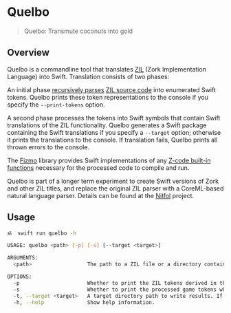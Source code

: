 # Quelbo

> Quelbo: Transmute coconuts into gold

## Overview

Quelbo is a commandline tool that translates [ZIL](https://www.ifwiki.org/ZIL) (Zork Implementation Language) into Swift. Translation consists of two phases:

An initial phase [recursively parses](https://github.com/pointfreeco/swift-parsing) [ZIL source code](https://github.com/historicalsource) into enumerated Swift tokens. Quelbo prints these token representations to the console if you specify the `--print-tokens` option.

A second phase processes the tokens into Swift symbols that contain Swift translations of the ZIL functionality. Quelbo generates a Swift package containing the Swift translations if you specify a `--target` option; otherwise it prints the translations to the console. If translation fails, Quelbo prints all thrown errors to the console.

The [Fizmo](https://github.com/samadhiBot/Fizmo) library provides Swift implementations of any [Z-code built-in functions](https://docs.google.com/document/d/11Kz3tknK05hb0Cw41HmaHHkgR9eh0qNLAbE9TzZe--c/edit#heading=h.1j4nfs6) necessary for the processed code to compile and run.

Quelbo is part of a longer term experiment to create Swift versions of Zork and other ZIL titles, and replace the original ZIL parser with a CoreML-based natural language parser. Details can be found at the [Nitfol](https://github.com/samadhiBot/Nitfol) project.

## Usage

```bash
ॐ  swift run quelbo -h

USAGE: quelbo <path> [-p] [-s] [--target <target>]

ARGUMENTS:
  <path>                  The path to a ZIL file or a directory containing one or more ZIL files.

OPTIONS:
  -p                      Whether to print the ZIL tokens derived in the parsing phase.
  -s                      Whether to print the processed game tokens when processing fails.
  -t, --target <target>   A target directory path to write results. If unspecified, Quelbo prints results.
  -h, --help              Show help information.
```
